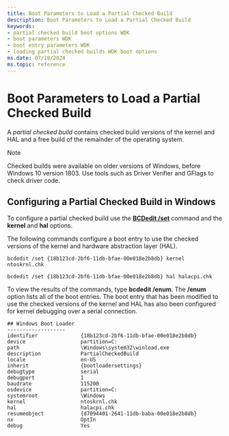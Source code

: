 ```yaml
---
title: Boot Parameters to Load a Partial Checked Build
description: Boot Parameters to Load a Partial Checked Build
keywords:
- partial checked build boot options WDK
- boot parameters WDK
- boot entry parameters WDK
- loading partial checked builds WDK boot options
ms.date: 07/19/2024
ms.topic: reference
---
```


# Boot Parameters to Load a Partial Checked Build

A *partial checked build* contains checked build versions of the kernel and HAL and a free build of the remainder of the operating system.

> [!NOTE]
> Checked builds were available on older versions of Windows, before Windows 10 version 1803.
> Use tools such as Driver Verifier and GFlags to check driver code.

## Configuring a Partial Checked Build in Windows

To configure a partial checked build use the [**BCDedit /set**](./bcdedit--set.md) command and the **kernel** and **hal** options.

The following commands configure a boot entry to use the checked versions of the kernel and hardware abstraction layer (HAL).

```console
bcdedit /set {18b123cd-2bf6-11db-bfae-00e018e2b8db} kernel ntoskrnl.chk
```

```console
bcdedit /set {18b123cd-2bf6-11db-bfae-00e018e2b8db} hal halacpi.chk
```

To view the results of the commands, type **bcdedit /enum**. The **/enum** option lists all of the boot entries. The boot entry that has been modified to use the checked versions of the kernel and HAL has also been configured for kernel debugging over a serial connection.

```console
## Windows Boot Loader
-------------------
identifier              {18b123cd-2bf6-11db-bfae-00e018e2b8db}
device                  partition=C:
path                    \Windows\system32\winload.exe
description             PartialCheckedBuild
locale                  en-US
inherit                 {bootloadersettings}
debugtype               serial
debugport               1
baudrate                115200
osdevice                partition=C:
systemroot              \Windows
kernel                  ntoskrnl.chk
hal                     halacpi.chk
resumeobject            {d7094401-2641-11db-baba-00e018e2b8db}
nx                      OptIn
debug                   Yes
```
